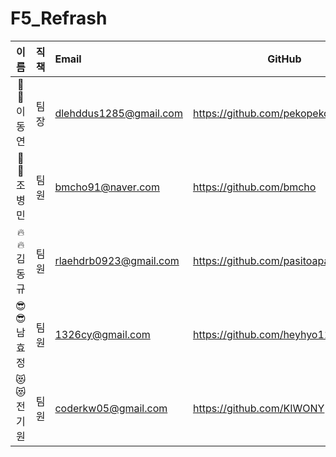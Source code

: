 # F5_Refrash

|이름|직책|Email|GitHub|
|:---:|:---:|:---|---|
|🍺🍺 이동연|팀장|dlehddus1285@gmail.com|https://github.com/pekopekopekopayo|
|🤘🤘 조병민|팀원|bmcho91@naver.com|https://github.com/bmcho|
|🔥🔥 김동규|팀원|rlaehdrb0923@gmail.com|https://github.com/pasitoapasito|
|😎😎 남효정|팀원|1326cy@gmail.com|https://github.com/heyhyo11|
|😻😻 전기원|팀원|coderkw05@gmail.com|https://github.com/KIWONY|
